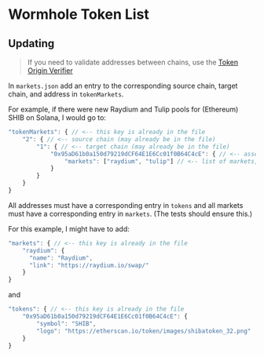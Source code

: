 # Wormhole Token List

## Updating

> If you need to validate addresses between chains, use the [Token Origin Verifier](https://wormholebridge.com/#/token-origin-verifier)

In `markets.json` add an entry to the corresponding source chain, target chain, and address in `tokenMarkets`.

For example, if there were new Raydium and Tulip pools for (Ethereum) SHIB on Solana, I would go to:

```javascript
"tokenMarkets": { // <-- this key is already in the file
    "2": { // <-- source chain (may already be in the file)
        "1": { // <-- target chain (may already be in the file)
            "0x95aD61b0a150d79219dCF64E1E6Cc01f0B64C4cE": { // <-- asset address on source chain, corresponds to a key in "tokens" -> "2" (the source chain}
                "markets": ["raydium", "tulip"] // <-- list of markets, corresponds to the keys in "markets"
            }
        }
    }
}
```

All addresses must have a corresponding entry in `tokens` and all markets must have a corresponding entry in `markets`. (The tests should ensure this.)

For this example, I might have to add:

```javascript
"markets": { // <-- this key is already in the file
    "raydium": {
      "name": "Raydium",
      "link": "https://raydium.io/swap/"
    }
}
```

and

```javascript
"tokens": { // <-- this key is already in the file
    "0x95aD61b0a150d79219dCF64E1E6Cc01f0B64C4cE": {
        "symbol": "SHIB",
        "logo": "https://etherscan.io/token/images/shibatoken_32.png"
    }
}
```
